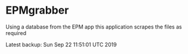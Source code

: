 # EPMgrabber
Using a database from the EPM app this application scrapes the files as required


Latest backup: Sun Sep 22 11:51:01 UTC 2019
